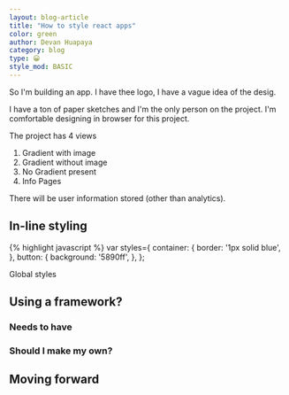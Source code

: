 ```yaml
---
layout: blog-article
title: "How to style react apps"
color: green
author: Devan Huapaya
category: blog
type: 😀
style_mod: BASIC
---
```


So I'm building an app. I have thee logo, I have a vague idea of the desig.

I have a ton of paper sketches and I'm the only person on the project. I'm
comfortable designing in browser for this project.

The project has 4 views

1. Gradient with image
2. Gradient without image
3. No Gradient present
4. Info Pages

There will be user information stored (other than analytics).

## In-line styling

{% highlight javascript %}
var styles={
  container: {
    border: '1px solid blue',
  },
  button: {
    background: '5890ff',
  },
};

<div style="{styles.container}"
{% endhighlight %}

## Global styles

## Using a framework?

### Needs to have

### Should I make my own?

## Moving forward
